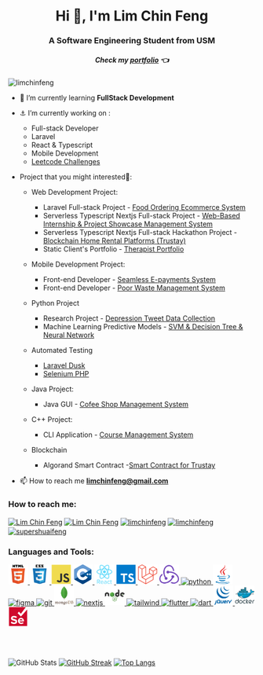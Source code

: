 <h1 align="center">Hi 👋, I'm Lim Chin Feng</h1>
<h3 align="center">A Software Engineering Student from USM</h3>
<h5 align="center">Check my <a href="https://limchinfeng.com" target="_blank">portfolio</a> 👈</h5>

<p align="left"> <img src="https://komarev.com/ghpvc/?username=limchinfeng&label=Profile%20views&color=0e75b6&style=flat" alt="limchinfeng" /> </p>

- 🌱 I’m currently learning **FullStack Development**
  
- ⚓ I’m currently working on  :
  - Full-stack Developer 
  - Laravel
  - React & Typescript
  - Mobile Development
  - [Leetcode Challenges](https://github.com/limchinfeng/leetcode)

- Project that you might interested👀:
  - Web Development Project:
    - Laravel Full-stack Project - [Food Ordering Ecommerce System](https://github.com/limchinfeng/laravel-food-ordering-ecommerce)  
    - Serverless Typescript Nextjs Full-stack Project - [Web-Based Internship & Project Showcase Management System](https://github.com/limchinfeng/cat304-group38) 
    - Serverless Typescript Nextjs Full-stack Hackathon Project - [Blockchain Home Rental Platforms (Trustay)  ](https://github.com/limchinfeng/algohub-fronted)
    - Static Client's Portfolio - [Therapist Portfolio](https://github.com/limchinfeng/limkimseah)

  - Mobile Development Project:
    - Front-end Developer - [Seamless E-payments System](https://github.com/pmgwee/payhack_12)
    - Front-end Developer - [Poor Waste Management System](https://github.com/pmgwee/Vhack_V007)
   
  - Python Project
    - Research Project - [Depression Tweet Data Collection](https://github.com/limchinfeng/Special-Project-Depression)
    - Machine Learning Predictive Models - [SVM & Decision Tree & Neural Network](https://github.com/limchinfeng/CPC251)

  - Automated Testing
    - [Laravel Dusk](https://github.com/limchinfeng/laravel-dusk-demo)
    - [Selenium PHP](https://github.com/limchinfeng/Selenium-PHP-Testing)   
    
  - Java Project:
    - Java GUI - [Cofee Shop Management System](https://github.com/limchinfeng/CAT201-Project-CoffeeShopManagementSystem)

  - C++ Project:
    - CLI Application - [Course Management System](https://github.com/limchinfeng/CPT113-Assignment2)

  - Blockchain 
    - Algorand Smart Contract  -[Smart Contract for Trustay ](https://github.com/angelineqee/Trustay_smartcontract)

- 📫 How to reach me **limchinfeng@gmail.com**

<h3 align="left">How to reach me:</h3>
<p align="left">
<a href="https://www.linkedin.com/in/lim-chin-feng/" target="_blank"><img align="center" src="https://raw.githubusercontent.com/rahuldkjain/github-profile-readme-generator/master/src/images/icons/Social/linked-in-alt.svg" alt="Lim Chin Feng" height="30" width="40" /></a>
<a href="https://www.facebook.com/lim.chinfeng.3/" target="_blank"><img align="center" src="https://raw.githubusercontent.com/rahuldkjain/github-profile-readme-generator/master/src/images/icons/Social/facebook.svg" alt="Lim Chin Feng" height="30" width="40" /></a>
<a href="https://www.instagram.com/limchinfeng/" target="_blank"><img align="center" src="https://raw.githubusercontent.com/rahuldkjain/github-profile-readme-generator/master/src/images/icons/Social/instagram.svg" alt="limchinfeng" height="30" width="40" /></a>
<a href="https://leetcode.com/limchinfeng/" target="_blank"><img align="center" src="https://raw.githubusercontent.com/rahuldkjain/github-profile-readme-generator/master/src/images/icons/Social/leet-code.svg" alt="limchinfeng" height="30" width="40" /></a>
<a href="https://discord.gg/supershuaifeng" target="_blank"><img align="center" src="https://raw.githubusercontent.com/rahuldkjain/github-profile-readme-generator/master/src/images/icons/Social/discord.svg" alt="supershuaifeng" height="30" width="40" /></a>
</p>

<h3 align="left">Languages and Tools:</h3>
<p align="left">
  <a href="https://www.w3.org/html/" target="_blank" rel="noreferrer"> <img src="https://raw.githubusercontent.com/devicons/devicon/master/icons/html5/html5-original-wordmark.svg" alt="html5" width="40" height="40"/> </a>
  <a href="https://www.w3schools.com/css/" target="_blank" rel="noreferrer"> <img src="https://raw.githubusercontent.com/devicons/devicon/master/icons/css3/css3-original-wordmark.svg" alt="css3" width="40" height="40"/> </a>
  <a href="https://developer.mozilla.org/en-US/docs/Web/JavaScript" target="_blank" rel="noreferrer"> <img src="https://raw.githubusercontent.com/devicons/devicon/master/icons/javascript/javascript-original.svg" alt="javascript" width="40" height="40"/> </a> 
  <a href="https://www.w3schools.com/cpp/" target="_blank" rel="noreferrer"> <img src="https://raw.githubusercontent.com/devicons/devicon/master/icons/cplusplus/cplusplus-original.svg" alt="cplusplus" width="40" height="40"/> </a>
  <a href="https://reactjs.org/" target="_blank" rel="noreferrer"> <img src="https://raw.githubusercontent.com/devicons/devicon/master/icons/react/react-original-wordmark.svg" alt="react" width="40" height="40"/> </a> 
  <a href="https://www.typescriptlang.org/" target="_blank" rel="noreferrer"> <img src="https://raw.githubusercontent.com/devicons/devicon/master/icons/typescript/typescript-original.svg" alt="typescript" width="40" height="40"/> </a>
  <a href="https://laravel.com/" target="_blank" rel="noreferrer"> <img src="https://raw.githubusercontent.com/devicons/devicon/master/icons/laravel/laravel-original.svg" alt="laravel" width="40" height="40"/> </a>
  <a href="https://redux.js.org/" target="_blank" rel="noreferrer"> <img src="https://raw.githubusercontent.com/devicons/devicon/master/icons/redux/redux-original.svg" alt="redux" width="40" height="40"/> </a>
  <a href="https://www.python.org/" target="_blank" rel="noreferrer"> <img src="https://www.vectorlogo.zone/logos/python/python-icon.svg" alt="python" width="40" height="40"/> </a>
  <a href="https://www.java.com" target="_blank" rel="noreferrer"> <img src="https://raw.githubusercontent.com/devicons/devicon/master/icons/java/java-original.svg" alt="java" width="40" height="40"/> </a>  
  <a href="https://www.figma.com/" target="_blank" rel="noreferrer"> <img src="https://www.vectorlogo.zone/logos/figma/figma-icon.svg" alt="figma" width="40" height="40"/> </a> 
  <a href="https://git-scm.com/" target="_blank" rel="noreferrer"> <img src="https://www.vectorlogo.zone/logos/git-scm/git-scm-icon.svg" alt="git" width="40" height="40"/> </a>  
  <a href="https://www.mongodb.com/" target="_blank" rel="noreferrer"> <img src="https://raw.githubusercontent.com/devicons/devicon/master/icons/mongodb/mongodb-original-wordmark.svg" alt="mongodb" width="40" height="40"/> </a> 
  <a href="https://nextjs.org/" target="_blank" rel="noreferrer"> <img src="https://cdn.worldvectorlogo.com/logos/nextjs-2.svg" alt="nextjs" width="40" height="40"/> </a> 
  <a href="https://nodejs.org" target="_blank" rel="noreferrer"> <img src="https://raw.githubusercontent.com/devicons/devicon/master/icons/nodejs/nodejs-original-wordmark.svg" alt="nodejs" width="40" height="40"/> </a> 
  <a href="https://tailwindcss.com/" target="_blank" rel="noreferrer"> <img src="https://www.vectorlogo.zone/logos/tailwindcss/tailwindcss-icon.svg" alt="tailwind" width="40" height="40"/> </a>
  <a href="https://flutter.dev" target="_blank" rel="noreferrer"> <img src="https://www.vectorlogo.zone/logos/flutterio/flutterio-icon.svg" alt="flutter" width="40" height="40"/> </a> 
  <a href="https://dart.dev" target="_blank" rel="noreferrer"> <img src="https://www.vectorlogo.zone/logos/dartlang/dartlang-icon.svg" alt="dart" width="40" height="40"/> </a> 
  <a href="https://jquery.com/" target="_blank" rel="noreferrer"> <img src="https://raw.githubusercontent.com/devicons/devicon/master/icons/jquery/jquery-plain-wordmark.svg" alt="jquery" width="40" height="40"/> </a>
  <a href="https://www.docker.com/" target="_blank" rel="noreferrer"> <img src="https://raw.githubusercontent.com/devicons/devicon/master/icons/docker/docker-original-wordmark.svg" alt="docker" width="40" height="40"/> </a>
  <a href="https://www.selenium.dev/" target="_blank" rel="noreferrer"> <img src="https://raw.githubusercontent.com/devicons/devicon/master/icons/selenium/selenium-original.svg" alt="selenium" width="40" height="40"/> </a>
</p>


<br/>
<br/>


![GitHub Stats](https://github-readme-stats.vercel.app/api?username=limchinfeng&show_icons=true&theme=radical)
[![GitHub Streak](http://github-readme-streak-stats.herokuapp.com/?user=limchinfeng&theme=dark&background=000000)](https://git.io/streak-stats)
[![Top Langs](https://github-readme-stats.vercel.app/api/top-langs/?username=limchinfeng&layout=compact&theme=vision-friendly-dark)](https://github.com/anuraghazra/github-readme-stats)
